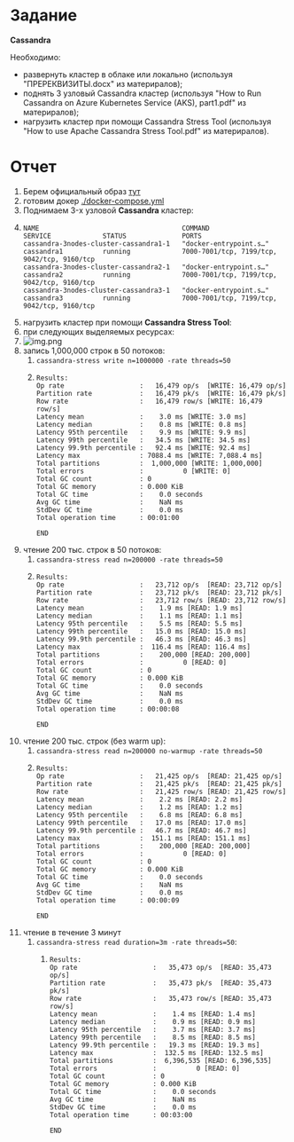 # Задание

**Cassandra**

Необходимо:
- развернуть кластер в облаке или локально (используя "ПРЕРЕКВИЗИТЫ.docx" из материралов);
- поднять 3 узловый Cassandra кластер (используя "How to Run Cassandra on Azure Kubernetes Service (AKS), part1.pdf" из материралов);
- нагрузить кластер при помощи Cassandra Stress Tool (используя "How to use Apache Cassandra Stress Tool.pdf" из материралов).

# Отчет

1) Берем официальный образ [тут](https://hub.docker.com/_/cassandra)
2) готовим докер [./docker-compose.yml](docker-compose.yml)
3) Поднимаем 3-x узловой **Cassandra** кластер:
4) ```shell
   NAME                                    COMMAND                  SERVICE             STATUS              PORTS
   cassandra-3nodes-cluster-cassandra1-1   "docker-entrypoint.s…"   cassandra1          running             7000-7001/tcp, 7199/tcp, 9042/tcp, 9160/tcp
   cassandra-3nodes-cluster-cassandra2-1   "docker-entrypoint.s…"   cassandra2          running             7000-7001/tcp, 7199/tcp, 9042/tcp, 9160/tcp
   cassandra-3nodes-cluster-cassandra3-1   "docker-entrypoint.s…"   cassandra3          running             7000-7001/tcp, 7199/tcp, 9042/tcp, 9160/tcp
   ```
5) нагрузить кластер при помощи **Cassandra Stress Tool**:
6) при следующих выделяемых ресурсах:
7) ![img.png](imgs/img.png)
8) запись 1,000,000 строк в 50 потоков:
   1) `cassandra-stress write n=1000000 -rate threads=50`
   2) ```shell
      Results:
      Op rate                   :   16,479 op/s  [WRITE: 16,479 op/s]
      Partition rate            :   16,479 pk/s  [WRITE: 16,479 pk/s]
      Row rate                  :   16,479 row/s [WRITE: 16,479 row/s]
      Latency mean              :    3.0 ms [WRITE: 3.0 ms]
      Latency median            :    0.8 ms [WRITE: 0.8 ms]
      Latency 95th percentile   :    9.9 ms [WRITE: 9.9 ms]
      Latency 99th percentile   :   34.5 ms [WRITE: 34.5 ms]
      Latency 99.9th percentile :   92.4 ms [WRITE: 92.4 ms]
      Latency max               : 7088.4 ms [WRITE: 7,088.4 ms]
      Total partitions          :  1,000,000 [WRITE: 1,000,000]
      Total errors              :          0 [WRITE: 0]
      Total GC count            : 0
      Total GC memory           : 0.000 KiB
      Total GC time             :    0.0 seconds
      Avg GC time               :    NaN ms
      StdDev GC time            :    0.0 ms
      Total operation time      : 00:01:00
   
      END
      ```
9) чтение 200 тыс. строк в 50 потоков:
   1) `cassandra-stress read n=200000 -rate threads=50`
   2) ```shell
      Results:
      Op rate                   :   23,712 op/s  [READ: 23,712 op/s]
      Partition rate            :   23,712 pk/s  [READ: 23,712 pk/s]
      Row rate                  :   23,712 row/s [READ: 23,712 row/s]
      Latency mean              :    1.9 ms [READ: 1.9 ms]
      Latency median            :    1.1 ms [READ: 1.1 ms]
      Latency 95th percentile   :    5.5 ms [READ: 5.5 ms]
      Latency 99th percentile   :   15.0 ms [READ: 15.0 ms]
      Latency 99.9th percentile :   46.3 ms [READ: 46.3 ms]
      Latency max               :  116.4 ms [READ: 116.4 ms]
      Total partitions          :    200,000 [READ: 200,000]
      Total errors              :          0 [READ: 0]
      Total GC count            : 0
      Total GC memory           : 0.000 KiB
      Total GC time             :    0.0 seconds
      Avg GC time               :    NaN ms
      StdDev GC time            :    0.0 ms
      Total operation time      : 00:00:08
    
      END
      ```
10) чтение 200 тыс. строк (без warm up): 
    1) `cassandra-stress read n=200000 no-warmup -rate threads=50`
    2) ```shell
       Results:
       Op rate                   :   21,425 op/s  [READ: 21,425 op/s]
       Partition rate            :   21,425 pk/s  [READ: 21,425 pk/s]
       Row rate                  :   21,425 row/s [READ: 21,425 row/s]
       Latency mean              :    2.2 ms [READ: 2.2 ms]
       Latency median            :    1.2 ms [READ: 1.2 ms]
       Latency 95th percentile   :    6.8 ms [READ: 6.8 ms]
       Latency 99th percentile   :   17.0 ms [READ: 17.0 ms]
       Latency 99.9th percentile :   46.7 ms [READ: 46.7 ms]
       Latency max               :  151.1 ms [READ: 151.1 ms]
       Total partitions          :    200,000 [READ: 200,000]
       Total errors              :          0 [READ: 0]
       Total GC count            : 0
       Total GC memory           : 0.000 KiB
       Total GC time             :    0.0 seconds
       Avg GC time               :    NaN ms
       StdDev GC time            :    0.0 ms
       Total operation time      : 00:00:09
    
       END
       ```
11) чтение в течение 3 минут
    1) `cassandra-stress read duration=3m -rate threads=50`:
       1) ```shell
          Results:
          Op rate                   :   35,473 op/s  [READ: 35,473 op/s]
          Partition rate            :   35,473 pk/s  [READ: 35,473 pk/s]
          Row rate                  :   35,473 row/s [READ: 35,473 row/s]
          Latency mean              :    1.4 ms [READ: 1.4 ms]
          Latency median            :    0.9 ms [READ: 0.9 ms]
          Latency 95th percentile   :    3.7 ms [READ: 3.7 ms]
          Latency 99th percentile   :    8.5 ms [READ: 8.5 ms]
          Latency 99.9th percentile :   19.3 ms [READ: 19.3 ms]
          Latency max               :  132.5 ms [READ: 132.5 ms]
          Total partitions          :  6,396,535 [READ: 6,396,535]
          Total errors              :          0 [READ: 0]
          Total GC count            : 0
          Total GC memory           : 0.000 KiB
          Total GC time             :    0.0 seconds
          Avg GC time               :    NaN ms
          StdDev GC time            :    0.0 ms
          Total operation time      : 00:03:00
       
          END
          ```

 